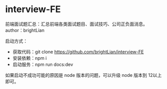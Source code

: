 # interview-FE
前端面试题汇总：汇总前端各类面试题目、面试技巧、公司正负面消息。
author：brightLian

启动方式：
- 获取代码：git clone https://github.com/brightLian/interview-FE
- 安装依赖：npm i
- 启动服务：npm run docs:dev

如果启动不成功可能的原因是 node 版本的问题，可以升级 node 版本到 12以上即可。